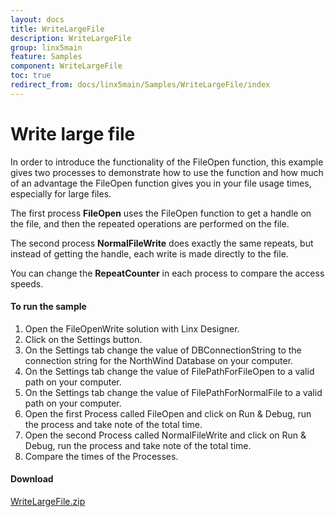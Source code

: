 ```yaml
---
layout: docs
title: WriteLargeFile
description: WriteLargeFile
group: linx5main
feature: Samples
component: WriteLargeFile
toc: true
redirect_from: docs/linx5main/Samples/WriteLargeFile/index
---
```

Write large file
================

In order to introduce the functionality of the FileOpen function, this example gives two processes to demonstrate how to use the function and how much of an advantage the FileOpen function gives you in your file usage times, especially for large files.

The first process **FileOpen** uses the FileOpen function to get a handle on the file, and then the repeated operations are performed on the file.

The second process **NormalFileWrite** does exactly the same repeats, but instead of getting the handle, each write is made directly to the file.

You can change the **RepeatCounter** in each process to compare the access speeds.

#### To run the sample

1. Open the FileOpenWrite solution with Linx Designer.
1. Click on the Settings button.
1. On the Settings tab change the value of DBConnectionString to the connection string for the NorthWind Database on your computer.
1. On the Settings tab change the value of FilePathForFileOpen to a valid path on your computer.
1. On the Settings tab change the value of FilePathForNormalFile to a valid path on your computer.
1. Open the first Process called FileOpen and click on Run & Debug, run the process and take note of the total time.
1. Open the second Process called NormalFileWrite and click on Run & Debug, run the process and take note of the total time.
1. Compare the times of the Processes.

#### Download
[WriteLargeFile.zip](WriteLargeFile.zip)
